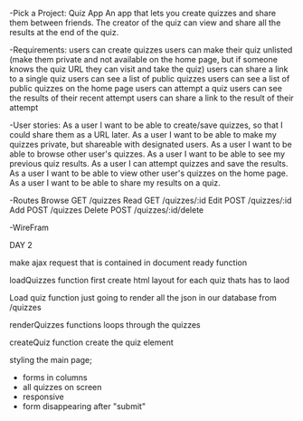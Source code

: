 -Pick a Project:
Quiz App
An app that lets you create quizzes and share them between friends. The creator of the quiz can view and share all the results at the end of the quiz.

-Requirements:
users can create quizzes
users can make their quiz unlisted (make them private and not available on the home page, but if someone knows the quiz URL they can visit and take the quiz)
users can share a link to a single quiz
users can see a list of public quizzes
users can see a list of public quizzes on the home page
users can attempt a quiz
users can see the results of their recent attempt
users can share a link to the result of their attempt

-User stories:
As a user I want to be able to create/save quizzes, so that I could share them as a URL later.
As a user I want to be able to make my quizzes private, but shareable with designated users.
As a user I want to be able to browse other user's quizzes.
As a user I want to be able to see my previous quiz results.
As a user I can attempt quizzes and save the results.
As a user I want to be able to view other user's quizzes on the home page.
As a user I want to be able to share my results on a quiz.


-Routes 
Browse      GET     /quizzes
Read        GET     /quizzes/:id
Edit        POST    /quizzes/:id
Add         POST    /quizzes
Delete      POST    /quizzes/:id/delete

-WireFram




DAY 2

make ajax request that is contained in document ready function

loadQuizzes function 
first create html layout for each quiz thats has to laod

Load quiz function
just going to render all the json in our database from /quizzes

renderQuizzes functions
loops through the quizzes 
 
createQuiz function
create the quiz element 

styling the main page;
* forms in columns
* all quizzes on screen
* responsive
* form disappearing after "submit"

